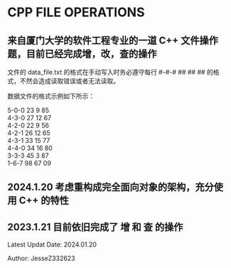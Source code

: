 # CPP FILE OPERATIONS

## 来自厦门大学的软件工程专业的一道 C++ 文件操作题，目前已经完成增，改，查的操作

文件的 data_file.txt 的格式在手动写入时务必遵守每行 #-#-# ## ## ## 的格式，不然会造成读取错误或者无法读取。

数据文件的格式示例如下所示：

5-0-0 23 9 85  
4-3-0 27 12 67  
4-2-0 22 9 56  
4-2-1 26 12 65  
4-3-1 33 15 77  
4-4-0 34 16 80  
3-3-3 45 3 87  
1-6-7 98 67 09  

## 2024.1.20 考虑重构成完全面向对象的架构，充分使用 C++ 的特性

## 2023.1.21 目前依旧完成了 增 和 查 的操作

Latest Updat Date: 2024.01.20

Author: JesseZ332623

